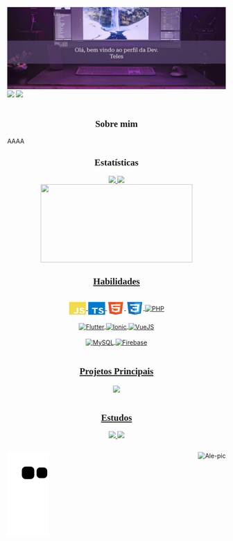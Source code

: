 <div class="head">
  <img src="https://github.com/alliliumm/Alessandra-Teles/blob/main/Header.png">
  <div class="header-socials">
    <a href="https://www.linkedin.com/in/alessandra-teles911" target="_blank"><img src="https://img.shields.io/badge/-LinkedIn-%230077B5?style=for-the-badge&logo=linkedin&logoColor=white" target="_blank"></a> 
    <a href="https://gitlab.com/alessandrateles911" target="_blank"><img src="https://img.shields.io/badge/GitLab-330F63?style=for-the-badge&logo=gitlab&logoColor=white" target="_blank"></a> 
  </div>
</div>

<br>
<div class="body">
  <div class="header">
  <div class="start-text">
    <div>
      <h2 align="center" style="font-family:Times" >Sobre mim</h2>
      <p>AAAA</p>
    </div>
  </div>
  </div>

  <div class="main">

  <div>
    <h2 align="center" style="font-family:Times" >Estatísticas</h2>
  </div>

  <div class="git-status" align="center">
    <a href="https://github.com/alliliumm">
    <img height="180em" src="https://github-readme-stats.vercel.app/api?username=alliliumm&show_icons=true&theme=dracula&include_all_commits=true&count_private=true"/>
    <img height="180em" src="https://github-readme-stats.vercel.app/api/top-langs/?username=alliliumm&layout=compact&langs_count=7&theme=dracula"/>
  </div>

  <div class="git-wakatime" align="center">
    <a href="https://wakatime.com/@alliliumm">
    <img height="180em" width="350px" src="https://github-readme-stats.vercel.app/api/wakatime?username=alliliumm&theme=dracula"/>
  </div>

  <div>
    <h2 align="center" style="font-family:Times" >Habilidades</h2>
  </div>

  <div class="git-languages" align="center" style="display: inline_block"><br>
    <img align="center" alt="JavaScript" height="30" width="40" src="https://raw.githubusercontent.com/devicons/devicon/master/icons/javascript/javascript-plain.svg">
    <img align="center" alt="Type-Script" height="30" width="40" src="https://raw.githubusercontent.com/devicons/devicon/master/icons/typescript/typescript-plain.svg">
    <img align="center" alt="HTML" height="30" width="40" src="https://raw.githubusercontent.com/devicons/devicon/master/icons/html5/html5-original.svg">
    <img align="center" alt="CSS" height="30" width="40" src="https://raw.githubusercontent.com/devicons/devicon/master/icons/css3/css3-original.svg">
    <img align="center" alt="PHP" height="60" width="40" src="https://cdn.jsdelivr.net/gh/devicons/devicon/icons/php/php-plain.svg" />
  </div>

  <br>

  <div class="git-frameworks" align="center" style="display: inline_block">
    <img align="center" alt="Flutter" height="30" width="40" src="https://cdn.jsdelivr.net/gh/devicons/devicon/icons/flutter/flutter-original.svg" />
    <img align="center" alt="Ionic" height="30" width="40" src="https://cdn.jsdelivr.net/gh/devicons/devicon/icons/ionic/ionic-original.svg" />
    <img align="center" alt="VueJS" height="30" width="40" src="https://cdn.jsdelivr.net/gh/devicons/devicon/icons/vuejs/vuejs-original.svg" />
  </div>

  <br>

  <div align="center" style="display: inline_block">
  <img align="center" alt="MySQL" height="60" width="70" src="https://cdn.jsdelivr.net/gh/devicons/devicon/icons/mysql/mysql-plain-wordmark.svg" />
  <img align="center" alt="Firebase" height="50" width="70" src="https://cdn.jsdelivr.net/gh/devicons/devicon/icons/firebase/firebase-plain-wordmark.svg" />
  </div>

  <br>

  <div>
    <h2 align="center" style="font-family:Times" >Projetos Principais</h2>
  </div> 

  <div class="git-repos" align="center">
  <a href="https://github.com/alliliumm">
    <img align="center" src="https://github-readme-stats.vercel.app/api/pin/?username=alliliumm&amp;repo=Adminio-APP&amp;theme=dracula" style="max-width: 100%;">
  </div>

  <br>
    <div>
    <h2 align="center" style="font-family:Times" >Estudos</h2>
  </div> 

  <div class="git-repos" align="center">
    <img src="https://github-readme-stats.vercel.app/api/pin/?username=alliliumm&amp;repo=Ionic-Projects&amp;theme=dracula" style="max-width: 100%;">
    <img src="https://github-readme-stats.vercel.app/api/pin/?username=alliliumm&amp;repo=Estudos&amp;theme=dracula" style="max-width: 100%;">
  </div>


  </div>

##

  <div>
    <img align="right" alt="Ale-pic" height="150" src="https://github.com/alliliumm/alliliumm/blob/main/perf-v1.png">
  </div>

  <div>
    <p align="left"></p>
  </div>

  <div class=footer-gif> 

  ![Snake animation](https://github.com/alliliumm/alliliumm/blob/output/github-contribution-grid-snake.svg)

  </div>
</div>



